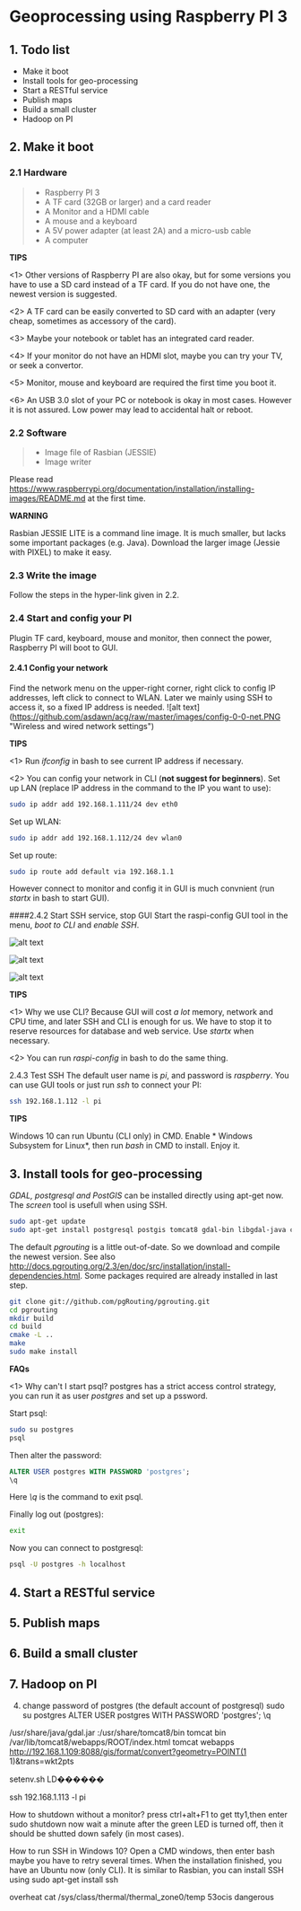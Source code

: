 # Geoprocessing using Raspberry PI 3
## 1. Todo list

+ Make it boot
+ Install tools for geo-processing
+ Start a RESTful service
+ Publish maps
+ Build a small cluster
+ Hadoop on PI

## 2. Make it boot
### 2.1 Hardware

>+ Raspberry PI 3
>+ A TF card (32GB or larger)  and a card reader
>+ A Monitor and a HDMI cable
>+ A mouse and a keyboard
>+ A 5V power adapter (at least 2A) and a micro-usb cable
>+ A computer

**TIPS**

<1> Other versions of Raspberry PI are also okay, but for some versions you have to use a SD card instead of a TF card. If you do not have one, the newest version is suggested.

<2> A TF card can be easily converted to SD card with an adapter (very cheap, sometimes as accessory of the card).

<3> Maybe your notebook or tablet has an integrated card reader.

<4> If your monitor do not have an HDMI slot, maybe you  can try your TV, or seek a convertor.

<5> Monitor, mouse and keyboard are required the first time you boot it.

<6> An USB 3.0 slot of your PC or notebook is okay in most cases. However it is not assured. Low power may lead to accidental halt or reboot.   

### 2.2 Software
>+ Image file of Rasbian (JESSIE)
>+ Image writer

Please read https://www.raspberrypi.org/documentation/installation/installing-images/README.md at the first time.

**WARNING**

Rasbian JESSIE LITE is a command line image. It is much smaller, but lacks some important packages (e.g. Java). Download the larger image (Jessie with PIXEL) to make it easy.

### 2.3 Write the image
Follow the steps in the hyper-link given in 2.2.

### 2.4 Start and config your PI
Plugin TF card, keyboard, mouse and monitor, then connect the power,  Raspberry PI will boot to GUI.
#### 2.4.1 Config your network
Find the network menu on the upper-right corner, right click to config IP addresses, left click to connect to WLAN. Later we mainly using SSH to access it, so a fixed IP address is needed.
![alt text] (https://github.com/asdawn/acg/raw/master/images/config-0-0-net.PNG "Wireless and wired network settings")

**TIPS**

<1> Run *ifconfig* in bash to see current IP address if necessary.

<2> You can config your network in CLI (**not suggest for beginners**).
Set up LAN (replace IP address in the command to the IP you want to use):
````bash
sudo ip addr add 192.168.1.111/24 dev eth0
````

Set up WLAN:
````bash
sudo ip addr add 192.168.1.112/24 dev wlan0
````

Set up route:
````bash
sudo ip route add default via 192.168.1.1
````

However connect to monitor and config it in GUI is much convnient (run *startx* in bash to start GUI).

####2.4.2 Start SSH service, stop GUI
Start the raspi-config GUI tool in the menu, *boot to CLI* and *enable SSH*.

![alt text](https://github.com/asdawn/acg/raw/master/images/config1-0-menu.PNG "raspi-config")

![alt text](https://github.com/asdawn/acg/raw/master/images/config1-1-cli.PNG "boot to CLI")

![alt text](https://github.com/asdawn/acg/raw/master/images/config1-2-ssh.PNG "enable SSH")

**TIPS**

<1> Why we use CLI?
Because GUI will cost *a lot* memory, network and CPU time, and later SSH and CLI is enough for us. We have to stop it to reserve resources for database and web service. Use *startx* when necessary.

<2> You can run *raspi-config* in bash to do the same thing.

2.4.3 Test SSH
The default user name is *pi*, and password is *raspberry*. You can use GUI tools or just run *ssh* to connect your PI:
````bash
ssh 192.168.1.112 -l pi
````
**TIPS**

Windows 10 can run Ubuntu (CLI only) in CMD. Enable * Windows Subsystem for Linux*, then run *bash* in CMD to install. Enjoy it.

## 3. Install tools for geo-processing
*GDAL, postgresql and PostGIS* can be installed directly using apt-get now. The *screen* tool is usefull when using SSH.
````bash
sudo apt-get update
sudo apt-get install postgresql postgis tomcat8 gdal-bin libgdal-java cmake libreadline-dev postgresql-server-dev-9.4 libboost-graph-dev libcgal-dev screen
````

The default *pgrouting* is a little out-of-date. So we download and compile the newest version. See also http://docs.pgrouting.org/2.3/en/doc/src/installation/install-dependencies.html. Some packages required are already installed in last step.

````bash
git clone git://github.com/pgRouting/pgrouting.git
cd pgrouting
mkdir build
cd build
cmake -L ..
make
sudo make install
````

**FAQs**

<1> Why can't I start psql?
postgres has a strict access control strategy, you can run it as user *postgres* and set up a pssword.

Start psql:

````bash
sudo su postgres
psql
````

Then alter the password:
````SQL
ALTER USER postgres WITH PASSWORD 'postgres';
\q
````
Here *\q* is the command to exit psql.

Finally log out (postgres):
````bash
exit
````

Now you can connect to postgresql:
````bash
psql -U postgres -h localhost
````

## 4. Start a RESTful service
## 5. Publish maps
## 6. Build a small cluster
## 7. Hadoop on PI









4. change password of postgres (the default account of postgresql)
sudo su postgres
ALTER USER postgres WITH PASSWORD 'postgres';
\q

/usr/share/java/gdal.jar
:/usr/share/tomcat8/bin  tomcat bin
 /var/lib/tomcat8/webapps/ROOT/index.html tomcat webapps
http://192.168.1.109:8088/gis/format/convert?geometry=POINT(1 1)&trans=wkt2pts

setenv.sh  LD������


ssh 192.168.1.113 -l pi

How to shutdown without a monitor?
press ctrl+alt+F1 to get tty1,then enter
sudo shutdown now
wait a minute after the green LED is turned off, then it should be shutted down safely (in most cases).

How to run SSH in Windows 10?
Open a CMD windows, then enter
bash
maybe you have to retry several times. When the installation finished, you have an Ubuntu now (only CLI). It is similar to Rasbian, you can install SSH using
sudo apt-get install ssh

overheat
cat /sys/class/thermal/thermal_zone0/temp
53ocis dangerous
